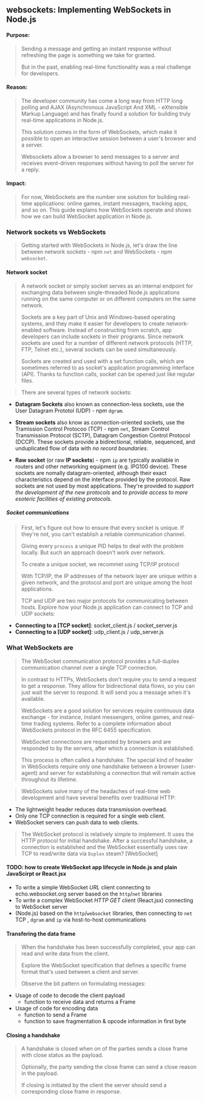 ## websockets: Implementing WebSockets in Node.js
#### Purpose:
> Sending a message and getting an instant response without refreshing the page is something we take for granted. 
>
> But in the past, enabling real-time functionality was a real challenge for developers. 

#### Reason:
> The developer community has come a long way from HTTP long polling and AJAX (Asynchronous JavaScript And XML - eXtensible Markup Language) and has finally found a solution for building truly real-time applications in Node.js.
>
> This solution comes in the form of WebSockets, which make it possible to open an interactive session between a user's browser and a server. 
>
> Websockets allow a browser to send messages to a server and receives event-driven responses without having to poll the server for a reply.

#### Impact:
> For now, WebSockets are the number one solution for building real-time applications: online games, instant messagers, tracking apps, and so on. This guide explains how WebSockets operate and shows how we can build WebSocket application in Node.js.

### Network sockets vs WebSockets
> Getting started with WebSockets in Node.js, let's draw the line between network sockets - npm `net` and WebSockets - npm `websocket`.

#### Network socket
> A network socket or simply socket serves as an internal endpoint for exchanging data between single-threaded Node.js applications running on the same computer or on different computers on the same network.
>
> Sockets are a key part of Unix and Windows-based operating systems, and they make it easier for developers to create network-enabled software. Instead of constructing from scratch, app developers can include sockets in their programs. Since network sockets are used for a number of different network protocols (HTTP, FTP, Telnet etc.), several sockets can be used simultaneously.
>
> Sockets are created and used with a set function calls, which are sometimes referred to as socket's application programming interface (API). Thanks to function calls, socket can be opened just like regular files.

> There are several types of network sockets:
- **Datagram Sockets** also known as connection-less sockets, use the User Datagram Prototol (UDP) - npm `dgram`.
  
- **Stream sockets** also know as connection-oriented sockets, use the Tramission Control Protocoo (TCP) - npm `net`, Stream Control Transmission Protocol (SCTP), Datagram Congestion Control Protocol (DCCP). These sockets provide a bidirectional, reliable, sequenced, and unduplicated flow of data with *no record boundaries*.
  
- **Raw socket** (or raw **IP sockets**) - npm `ip` are typically available in routers and other networking equipment (e.g. IPG100 device). These sockets are nomally datagram-oriented, although their exact characteristics depend on the interface provided by the protocol. Raw sockets are not used by most applications. They're provided *to support the development of the new protocols* and *to provide access to more esoteric facilities of existing protocols.* 

##### Socket communications
> First, let's figure out how to ensure that every socket is unique. If they're not, you can't establish a reliable communication channel.
>
> Giving every `process` a unique PID helps to deal with the problem locally. But such an approach doesn't work over network.
>
> To create a unique socket, we recommet using TCP/IP protocol
>
> With TCP/IP, the IP addresses of the network layer are unique within a given network, and the protocol and port are unique among the host applications.
>
> TCP and UDP are two major protocols for communicating between hosts. Explore how your Node.js application can connect to TCP and UDP sockets:
  - **Connecting to a [TCP socket]**: socket_client.js / socket_server.js
  - **Connecting to a [UDP socket]**: udp_client.js / udp_server.js

### What WebSockets are
> The WebSocket communication protocol provides a full-duplex communication channel over a single TCP connection.
>
> In contrast to HTTPs, WebSockets don't require you to send a request to get a response. They alllow for bidirectional data flows, so you can just wait the server to respond. It will send you a message when it's available.
>
> WebSockets are a good solution for services require continuous data exchange - for instance, instant messengers, online games, and real-time trading systems. Refer to a complete information about WebSockets protocol in the RFC 6455 specification.
>
> WebSocket connections are requested by browsers and are responded to by the servers, after which a connection is established.
>
> This process is often called a handshake. The special kind of header in WebSockets require only one handshake between a browser (user-agent) and server for establishing a connection that will remain active throughout its lifetime.

> WebSockets solve many of the headaches of real-time web development and have several benefits over traditional HTTP:
  - The lightweight header reduces data transmission overhead.
  - Only one TCP connection is required for a single web client.
  - WebSocket servers can push data to web clients.

> The WebSocket protocol is relatively simple to implement. It uses the HTTP protocol for initial handshake. After a successful handshake, a connection is established and the WebSocket essentially uses raw TCP to read/write data via `Duplex` steam? [WebSocket]

#### TODO: how to create WebSocket app lifecycle in Node.js and plain JavaScirpt or React.jsx
  - To write a simple WebSocket *URL* client connecting to echo.websocket.org server  based on the `http`/`net` libraries
  - To write a complex WebSocket *HTTP GET* client (React.jsx) connecting to WebSocket server
  - (Node.js) based on the `http`/`websocket` libraries, then connecting to `net` TCP , `dgram` and `ip` via host-to-host communications

#### Transfering the data frame
> When the handshake has been successfully completed, your app can read and write data from the client.
>
> Explore the WebSocket specification that defines a specific frame format that's used between a client and server. 
>
> Observe the bit pattern on formulating messages:
  - Usage of code to decode the client payload
    - function to receive data and returns a Frame   
  - Usage of code for encoding data
    - function to send a Frame
    - function to save fragmentation & opcode information in first byte
  
#### Closing a handshake
> A handshake is closed when on of the parties sends a close frame with close status as the payload.
>
> Optionally, the party sending the close frame can send a close reason in the payload.
>
> If closing is initiated by the client the server should send a corresponding close frame in response.
